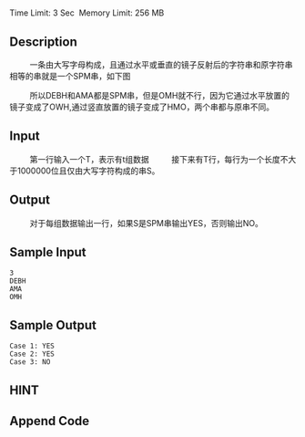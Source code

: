 # 
Time Limit: 3 Sec  Memory Limit: 256 MB


## Description
         一条由大写字母构成，且通过水平或垂直的镜子反射后的字符串和原字符串相等的串就是一个SPM串，如下图

         所以DEBH和AMA都是SPM串，但是OMH就不行，因为它通过水平放置的镜子变成了OWH,通过竖直放置的镜子变成了HMO，两个串都与原串不同。


## Input
         第一行输入一个T，表示有t组数据
         接下来有T行，每行为一个长度不大于1000000位且仅由大写字符构成的串S。


## Output
         对于每组数据输出一行，如果S是SPM串输出YES，否则输出NO。


## Sample Input
```
3
DEBH
AMA
OMH

```
## Sample Output
```
Case 1: YES
Case 2: YES
Case 3: NO

```

## HINT


## Append Code
